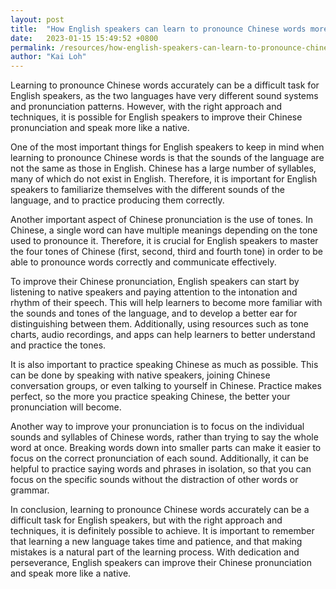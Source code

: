 ```yaml
---
layout: post
title:  "How English speakers can learn to pronounce Chinese words more accurately"
date:   2023-01-15 15:49:52 +0800
permalink: /resources/how-english-speakers-can-learn-to-pronounce-chinese-words-more-accurately
author: "Kai Loh"
---
```


Learning to pronounce Chinese words accurately can be a difficult task for English speakers, as the two languages have very different sound systems and pronunciation patterns. However, with the right approach and techniques, it is possible for English speakers to improve their Chinese pronunciation and speak more like a native.



One of the most important things for English speakers to keep in mind when learning to pronounce Chinese words is that the sounds of the language are not the same as those in English. Chinese has a large number of syllables, many of which do not exist in English. Therefore, it is important for English speakers to familiarize themselves with the different sounds of the language, and to practice producing them correctly.



Another important aspect of Chinese pronunciation is the use of tones. In Chinese, a single word can have multiple meanings depending on the tone used to pronounce it. Therefore, it is crucial for English speakers to master the four tones of Chinese (first, second, third and fourth tone) in order to be able to pronounce words correctly and communicate effectively.



To improve their Chinese pronunciation, English speakers can start by listening to native speakers and paying attention to the intonation and rhythm of their speech. This will help learners to become more familiar with the sounds and tones of the language, and to develop a better ear for distinguishing between them. Additionally, using resources such as tone charts, audio recordings, and apps can help learners to better understand and practice the tones.



It is also important to practice speaking Chinese as much as possible. This can be done by speaking with native speakers, joining Chinese conversation groups, or even talking to yourself in Chinese. Practice makes perfect, so the more you practice speaking Chinese, the better your pronunciation will become.



Another way to improve your pronunciation is to focus on the individual sounds and syllables of Chinese words, rather than trying to say the whole word at once. Breaking words down into smaller parts can make it easier to focus on the correct pronunciation of each sound. Additionally, it can be helpful to practice saying words and phrases in isolation, so that you can focus on the specific sounds without the distraction of other words or grammar.



In conclusion, learning to pronounce Chinese words accurately can be a difficult task for English speakers, but with the right approach and techniques, it is definitely possible to achieve. It is important to remember that learning a new language takes time and patience, and that making mistakes is a natural part of the learning process. With dedication and perseverance, English speakers can improve their Chinese pronunciation and speak more like a native.